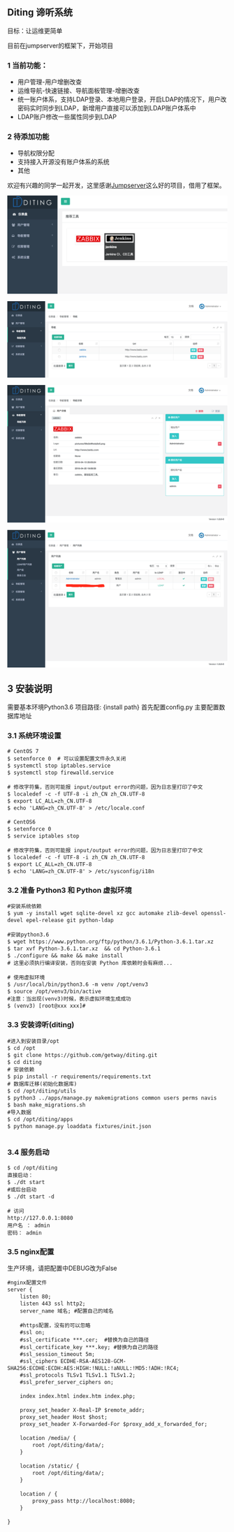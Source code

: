 ## Diting 谛听系统
目标：让运维更简单

目前在jumpserver的框架下，开始项目
### 1 当前功能：
* 用户管理-用户增删改查
* 运维导航-快速链接、导航面板管理-增删改查
* 统一账户体系，支持LDAP登录、本地用户登录，开启LDAP的情况下，用户改密码实时同步到LDAP，新增用户直接可以添加到LDAP账户体系中
* LDAP账户修改一些属性同步到LDAP
### 2 待添加功能
* 导航权限分配
* 支持接入开源没有账户体系的系统
* 其他

欢迎有兴趣的同学一起开发，这里感谢[Jumpserver](https://github.com/jumpserver/)这么好的项目，借用了框架。



[![运维导航](docs/_static/img/dt-navis.png)](#)

[![导航列表](docs/_static/img/dt-navi-list.png)](#)

[![导航详情](docs/_static/img/dt-navi-detail.png)](#)

[![用户管理](docs/_static/img/dt-users-manager.png)](#)


## 3 安装说明
需要基本环境Python3.6
项目路径: {install path}
首先配置config.py 主要配置数据库地址

### 3.1 系统环境设置
```shell
# CentOS 7
$ setenforce 0  # 可以设置配置文件永久关闭
$ systemctl stop iptables.service
$ systemctl stop firewalld.service

# 修改字符集，否则可能报 input/output error的问题，因为日志里打印了中文
$ localedef -c -f UTF-8 -i zh_CN zh_CN.UTF-8
$ export LC_ALL=zh_CN.UTF-8
$ echo 'LANG=zh_CN.UTF-8' > /etc/locale.conf

# CentOS6
$ setenforce 0
$ service iptables stop

# 修改字符集，否则可能报 input/output error的问题，因为日志里打印了中文
$ localedef -c -f UTF-8 -i zh_CN zh_CN.UTF-8
$ export LC_ALL=zh_CN.UTF-8
$ echo 'LANG=zh_CN.UTF-8' > /etc/sysconfig/i18n
```

### 3.2 准备 Python3 和 Python 虚拟环境
```shell
#安装系统依赖
$ yum -y install wget sqlite-devel xz gcc automake zlib-devel openssl-devel epel-release git python-ldap

#安装python3.6
$ wget https://www.python.org/ftp/python/3.6.1/Python-3.6.1.tar.xz
$ tar xvf Python-3.6.1.tar.xz  && cd Python-3.6.1
$ ./configure && make && make install
# 这里必须执行编译安装，否则在安装 Python 库依赖时会有麻烦...

# 使用虚拟环境
$ /usr/local/bin/python3.6 -m venv /opt/venv3
$ source /opt/venv3/bin/active
#注意：当出现(venv3)时候，表示虚拟环境生成成功
$ (venv3) [root@xxx xxx]#
```

### 3.3 安装谛听(diting)

```shell
#进入到安装目录/opt
$ cd /opt
$ git clone https://github.com/getway/diting.git
$ cd diting
# 安装依赖
$ pip install -r requirements/requirements.txt
# 数据库迁移(初始化数据库)
$ cd /opt/diting/utils
$ python3 ../apps/manage.py makemigrations common users perms navis
$ bash make_migrations.sh
#导入数据
$ cd /opt/diting/apps
$ python manage.py loaddata fixtures/init.json


```

### 3.4 服务启动

```shell
$ cd /opt/diting
直接启动：
$ ./dt start
#或后台启动
$ ./dt start -d

# 访问
http://127.0.0.1:8080
用户名 ： admin
密码： admin

```

### 3.5 nginx配置
生产环境，请把配置中DEBUG改为False
```
#nginx配置文件
server {
	listen 80;
	listen 443 ssl http2;
	server_name 域名; #配置自己的域名

	#https配置，没有的可以忽略
	#ssl on;
	#ssl_certificate ***.cer;  #替换为自己的路径
	#ssl_certificate_key ***.key; #替换为自己的路径
	#ssl_session_timeout 5m;
	#ssl_ciphers ECDHE-RSA-AES128-GCM-SHA256:ECDHE:ECDH:AES:HIGH:!NULL:!aNULL:!MD5:!ADH:!RC4;
	#ssl_protocols TLSv1 TLSv1.1 TLSv1.2;
	#ssl_prefer_server_ciphers on;

	index index.html index.htm index.php;

	proxy_set_header X-Real-IP $remote_addr;
	proxy_set_header Host $host;
	proxy_set_header X-Forwarded-For $proxy_add_x_forwarded_for;

	location /media/ {
		root /opt/diting/data/;
	}

	location /static/ {
		root /opt/diting/data/;
	}

	location / {
		proxy_pass http://localhost:8080;
	}

}
```



